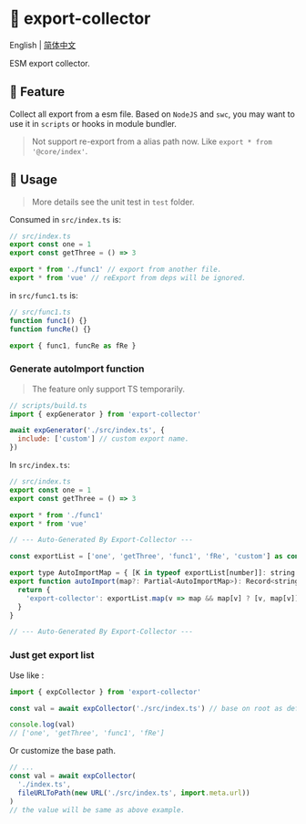 # :tada: export-collector

English | [简体中文](./README-zh.md)

ESM export collector.

## :rocket: Feature

Collect all export from a esm file.
Based on `NodeJS` and `swc`, you may want to use it in `scripts` or hooks in module bundler.

> Not support re-export from a alias path now. Like `export * from '@core/index'`.

## :wrench: Usage

> More details see the unit test in `test` folder.

Consumed in `src/index.ts` is:

```js
// src/index.ts
export const one = 1
export const getThree = () => 3

export * from './func1' // export from another file.
export * from 'vue' // reExport from deps will be ignored.
```

in `src/func1.ts` is:

```js
// src/func1.ts
function func1() {}
function funcRe() {}

export { func1, funcRe as fRe }
```

### Generate autoImport function

> The feature only support TS temporarily.

```js
// scripts/build.ts
import { expGenerator } from 'export-collector'

await expGenerator('./src/index.ts', {
  include: ['custom'] // custom export name.
})
```

In `src/index.ts`:

```js
// src/index.ts
export const one = 1
export const getThree = () => 3

export * from './func1'
export * from 'vue'

// --- Auto-Generated By Export-Collector ---

const exportList = ['one', 'getThree', 'func1', 'fRe', 'custom'] as const

export type AutoImportMap = { [K in typeof exportList[number]]: string }
export function autoImport(map?: Partial<AutoImportMap>): Record<string, (string | [string, string])[]> {
  return {
    'export-collector': exportList.map(v => map && map[v] ? [v, map[v]] as [string, string] : v),
  }
}

// --- Auto-Generated By Export-Collector ---
```

### Just get export list

Use like :

```js
import { expCollector } from 'export-collector'

const val = await expCollector('./src/index.ts') // base on root as default.

console.log(val)
// ['one', 'getThree', 'func1', 'fRe']
```

Or customize the base path.

```js
// ...
const val = await expCollector(
  './index.ts',
  fileURLToPath(new URL('./src/index.ts', import.meta.url))
)
// the value will be same as above example.
```
